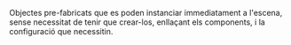 Objectes pre-fabricats que es poden instanciar immediatament a l'escena,
sense necessitat de tenir que crear-los, enllaçant els components, i la
configuració que necessitin.
